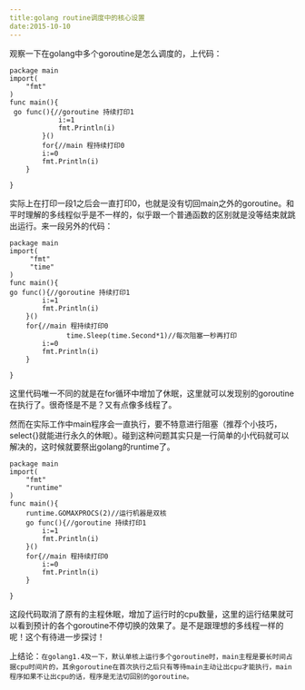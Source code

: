```yaml
---
title:golang routine调度中的核心设置
date:2015-10-10
---
```

观察一下在golang中多个goroutine是怎么调度的，上代码：

    package main
    import(
        "fmt"
    )
    func main(){
     go func(){//goroutine 持续打印1
                i:=1
                fmt.Println(i)
            }()
            for{//main 程持续打印0
            i:=0
            fmt.Println(i)
        }
   
    }
实际上在打印一段1之后会一直打印0，也就是没有切回main之外的goroutine。和平时理解的多线程似乎是不一样的，似乎跟一个普通函数的区别就是没等结束就跳出运行。来一段另外的代码：

    package main
    import(
         "fmt"
         "time"
    )
    func main(){
    go func(){//goroutine 持续打印1
            i:=1
            fmt.Println(i)
        }()
        for{//main 程持续打印0
                  time.Sleep(time.Second*1)//每次阻塞一秒再打印
            i:=0
            fmt.Println(i)
        }
    
    }
这里代码唯一不同的就是在for循环中增加了休眠，这里就可以发现别的goroutine在执行了。很奇怪是不是？又有点像多线程了。

然而在实际工作中main程序会一直执行，要不特意进行阻塞（推荐个小技巧，select{}就能进行永久的休眠）。碰到这种问题其实只是一行简单的小代码就可以解决的，这时候就要祭出golang的runtime了。

    package main
    import(
        "fmt"
        "runtime"
    )
    func main(){
        runtime.GOMAXPROCS(2)//运行机器是双核
        go func(){//goroutine 持续打印1
            i:=1
            fmt.Println(i)
        }()
        for{//main 程持续打印0
            i:=0
            fmt.Println(i)
        }
   
    }
这段代码取消了原有的主程休眠，增加了运行时的cpu数量，这里的运行结果就可以看到预计的各个goroutine不停切换的效果了。是不是跟理想的多线程一样的呢！这个有待进一步探讨！

上结论：`在golang1.4及一下，默认单核上运行多个goroutine时，main主程是要长时间占据cpu时间片的，其余goroutine在首次执行之后只有等待main主动让出cpu才能执行，main程序如果不让出cpu的话，程序是无法切回别的goroutine。`
